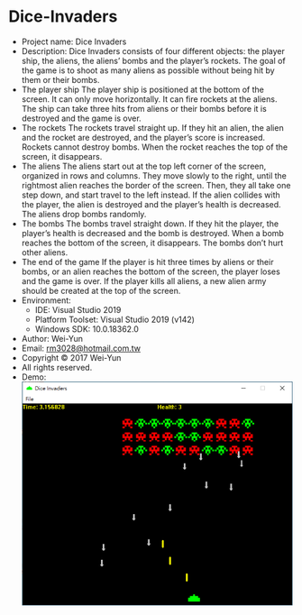 # Dice-Invaders
* Project name: Dice Invaders
* Description: Dice Invaders consists of four different objects: the player ship, the aliens, the aliens’ bombs and the player’s rockets. The goal of the game is to shoot as many aliens as possible without being hit by them or their bombs.
 * The player ship
 The player ship is positioned at the bottom of the screen. It can only move horizontally. It can fire rockets at the aliens. The ship can take three hits from aliens or their bombs before it is destroyed and the game is over.
 * The rockets
 The rockets travel straight up. If they hit an alien, the alien and the rocket are destroyed, and the player’s score is increased. Rockets cannot destroy bombs. When the rocket reaches the top of the screen, it disappears.
 * The aliens
 The aliens start out at the top left corner of the screen, organized in rows and columns. They move slowly to the right, until the rightmost alien reaches the border of the screen. Then, they all take one step down, and start travel to the left instead. If the alien collides with the player, the alien is destroyed and the player’s health is decreased. The aliens drop bombs randomly.
 * The bombs
 The bombs travel straight down. If they hit the player, the player’s health is decreased and the bomb is destroyed. When a bomb reaches the bottom of the screen, it disappears. The bombs don’t hurt other aliens.
 * The end of the game
 If the player is hit three times by aliens or their bombs, or an alien reaches the bottom of the screen, the player loses and the game is over. If the player kills all aliens, a new alien army should be created at the top of the screen.
* Environment:
  * IDE: Visual Studio 2019
  * Platform Toolset: Visual Studio 2019 (v142)
  * Windows SDK: 10.0.18362.0
* Author: Wei-Yun
* Email: rm3028@hotmail.com.tw
* Copyright © 2017 Wei-Yun
* All rights reserved.
* Demo: 
  ![image](https://github.com/rm3028/Dice-Invaders/blob/master/Dice-Invaders-Demo.PNG)
